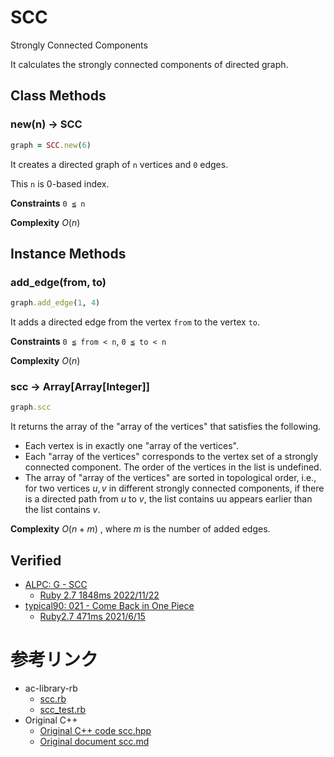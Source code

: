 # SCC

Strongly Connected Components

It calculates the strongly connected components of directed graph.

## Class Methods

### new(n) -> SCC

```ruby
graph = SCC.new(6)
```

It creates a directed graph of `n` vertices and `0` edges.

This `n` is 0-based index.

**Constraints** `0 ≦ n`

**Complexity** $O(n)$

## Instance Methods

### add_edge(from, to)

```ruby
graph.add_edge(1, 4)
```

It adds a directed edge from the vertex `from` to the vertex `to`.

**Constraints**  `0 ≦ from < n`, `0 ≦ to < n`

**Complexity** $O(n)$

### scc -> Array[Array[Integer]]

```ruby
graph.scc
```

It returns the array of the "array of the vertices" that satisfies the following.

- Each vertex is in exactly one "array of the vertices".
- Each "array of the vertices" corresponds to the vertex set of a strongly connected component. The order of the vertices in the list is undefined.
- The array of "array of the vertices" are sorted in topological order, i.e., for two vertices $u, v$ in different strongly connected components, if there is a directed path from $u$ to $v$, the list contains uu appears earlier than the list contains $v$.



**Complexity**  $O(n + m)$ , where $m$ is the number of added edges.

## Verified

- [ALPC: G - SCC](https://atcoder.jp/contests/practice2/tasks/practice2_g)  
  - [Ruby 2.7 1848ms 2022/11/22](https://atcoder.jp/contests/practice2/submissions/36708506)
- [typical90: 021 - Come Back in One Piece](https://atcoder.jp/contests/typical90/tasks/typical90_u)
  - [Ruby2.7 471ms 2021/6/15](https://atcoder.jp/contests/typical90/submissions/23487102)

# 参考リンク

- ac-library-rb
  - [scc.rb](https://github.com/universato/ac-library-rb/blob/main/lib/scc.rb)
  - [scc_test.rb](https://github.com/universato/ac-library-rb/blob/main/test/scc_test.rb)
- Original C++
  - [Original C++ code scc.hpp](https://github.com/atcoder/ac-library/blob/master/atcoder/scc.hpp)
  - [Original document scc.md](https://github.com/atcoder/ac-library/blob/master/document_en/scc.md)
